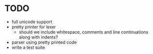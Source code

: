 # TODO

* full unicode support
* pretty printer for lexer
  - should we include whitespace, comments and line continuations along with indents?
* parser using pretty printed code
* write a test suite
